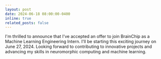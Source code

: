 ```yaml
---
layout: post
date: 2024-06-18 08:00:00-0400
inline: true
related_posts: false
---
```


I'm thrilled to announce that I've accepted an offer to join BrainChip as a Machine Learning Engineering Intern. I'll be starting this exciting journey on June 27, 2024. Looking forward to contributing to innovative projects and advancing my skills in neuromorphic computing and machine learning.
